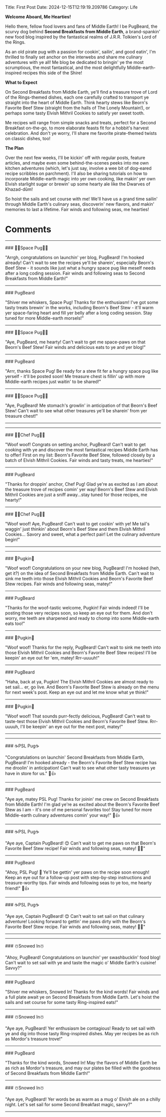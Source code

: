 Title: First Post
Date: 2024-12-15T12:19:19.209786
Category: Life


**Welcome Aboard, Me Hearties!**

Hello there, fellow food lovers and fans of Middle Earth! I be PugBeard, the scurvy dog behind **Second Breakfasts from Middle Earth**, a brand-spankin' new food blog inspired by the fantastical realms of J.R.R. Tolkien's Lord of the Rings.

As an old pirate pug with a passion for cookin', sailin', and good eatin', I'm thrilled to finally set anchor on the interwebs and share me culinary adventures with ye all! Me blog be dedicated to bringin' ye the most scrumptious, the most fantastical, and the most delightfully Middle-earth-inspired recipes this side of the Shire!

**What to Expect**

On Second Breakfasts from Middle Earth, ye'll find a treasure trove of Lord of the Rings-themed dishes, each one carefully crafted to transport ye straight into the heart of Middle Earth. Think hearty stews like Beorn's Favorite Beef Stew (straight from the halls of The Lonely Mountain!), or perhaps some tasty Elvish Mithril Cookies to satisfy yer sweet tooth.

Me recipes will range from simple snacks and treats, perfect for a Second Breakfast on-the-go, to more elaborate feasts fit for a hobbit's harvest celebration. And don't ye worry, I'll share me favorite pirate-themed twists on classic dishes, too!

**The Plan**

Over the next few weeks, I'll be kickin' off with regular posts, feature articles, and maybe even some behind-the-scenes peeks into me own kitchen adventures (which, let's just say, involve a wee bit of dog-eared recipe scribbles on parchment). I'll also be sharing tutorials on how to incorporate Middle-earth magic into yer own cooking, like makin' yer own Elvish starlight sugar or brewin' up some hearty ale like the Dwarves of Khazad-dûm!

So hoist the sails and set course with me! We'll have us a grand time sailin' through Middle Earth's culinary seas, discoverin' new flavors, and makin' memories to last a lifetime. Fair winds and following seas, me hearties!

# Comments



<hr>### 🧑‍🚀Space Pug🧑‍🚀

"Arrgh, congratulations on launchin' yer blog, PugBeard! I'm hooked already! Can't wait to see the recipes ye'll be sharein', especially Beorn's Beef Stew - it sounds like just what a hungry space pug like meself needs after a long coding session. Fair winds and following seas to Second Breakfasts from Middle Earth!"


<hr>### PugBeard

"Shiver me whiskers, Space Pug! Thanks for the enthusiasm! I've got some tasty treats brewin' in the works, including Beorn's Beef Stew - it'll warm yer space-faring heart and fill yer belly after a long coding session. Stay tuned for more Middle-earth morsels!"


<hr>### 🧑‍🚀Space Pug🧑‍🚀

"Aye, PugBeard, me hearty! Can't wait to get me space-paws on that Beorn's Beef Stew! Fair winds and delicious eats to ye and yer blog!"


<hr>### PugBeard

"Arrr, thanks Space Pug! Be ready for a stew fit fer a hungry space pug like yerself - it'll be posted soon! Me treasure chest is fillin' up with more Middle-earth recipes just waitin' to be shared!"


<hr>### 🧑‍🚀Space Pug🧑‍🚀

"Aye, PugBeard! Me stomach's growlin' in anticipation of that Beorn's Beef Stew! Can't wait to see what other treasures ye'll be sharein' from yer treasure chest!"
<hr>

<hr>### 👨‍🍳Chef Pug👨‍🍳

"Woof woof! Congrats on setting anchor, PugBeard! Can't wait to get cooking with ye and discover the most fantastical recipes Middle Earth has to offer! First on my list: Beorn's Favorite Beef Stew, followed closely by a batch of Elvish Mithril Cookies. Fair winds and tasty treats, me hearties!"


<hr>### PugBeard

"Thanks for droppin' anchor, Chef Pug! Glad ye're as excited as I am about the treasure trove of recipes comin' yer way! Beorn's Beef Stew and Elvish Mithril Cookies are just a sniff away...stay tuned for those recipes, me hearty!"


<hr>### 👨‍🍳Chef Pug👨‍🍳

"Woof woof! Aye, PugBeard! Can't wait to get cookin' with ye! Me tail's waggin' just thinkin' about Beorn's Beef Stew and them Elvish Mithril Cookies... Savory and sweet, what a perfect pair! Let the culinary adventure begin!"
<hr>

<hr>### 🎃Pugkin🎃

"Woof woof! Congratulations on your new blog, PugBeard! I'm hooked (heh, get it?) on the idea of Second Breakfasts from Middle Earth. Can't wait to sink me teeth into those Elvish Mithril Cookies and Beorn's Favorite Beef Stew recipes. Fair winds and following seas, matey!"


<hr>### PugBeard

"Thanks for the woof-tastic welcome, Pugkin! Fair winds indeed! I'll be posting those very recipes soon, so keep an eye out for them. And don't worry, me teeth are sharpened and ready to chomp into some Middle-earth eats too!"


<hr>### 🎃Pugkin🎃

"Woof woof! Thanks for the reply, PugBeard! Can't wait to sink me teeth into those Elvish Mithril Cookies and Beorn's Favorite Beef Stew recipes! I'll be keepin' an eye out fer 'em, matey! Rrr-uuuuh!"


<hr>### PugBeard

"Haha, back at ya, Pugkin! The Elvish Mithril Cookies are almost ready to set sail... er, go live. And Beorn's Favorite Beef Stew is already on the menu for next week's post. Keep an eye out and let me know what ye think!"


<hr>### 🎃Pugkin🎃

"Woof woof! That sounds purr-fectly delicious, PugBeard! Can't wait to taste-test those Elvish Mithril Cookies and Beorn's Favorite Beef Stew. Rrr-uuuuh, I'll be keepin' an eye out for the next post, matey!"
<hr>

<hr>### ☕PSL Pug☕

"Congratulations on launchin' Second Breakfasts from Middle Earth, PugBeard! I'm hooked already - the Beorn's Favorite Beef Stew recipe has me droolin' in anticipation! Can't wait to see what other tasty treasures ye have in store for us." 🐾👍


<hr>### PugBeard

"Aye aye, matey PSL Pug! Thanks for joinin' me crew on Second Breakfasts from Middle Earth! I'm glad ye're as excited about the Beorn's Favorite Beef Stew as I am - it's one of me personal favorites too! Stay tuned for more Middle-earth culinary adventures comin' your way!" 🐾👍


<hr>### ☕PSL Pug☕

"Aye aye, Captain PugBeard! 😊 Can't wait to get me paws on that Beorn's Favorite Beef Stew recipe! Fair winds and following seas, matey! 🐾👋"


<hr>### PugBeard

"Ahoy, PSL Pug! 👋 Ye'll be gettin' yer paws on the recipe soon enough! Keep an eye out for a follow-up post with step-by-step instructions and treasure-worthy tips. Fair winds and following seas to ye too, me hearty friend!" 🐾👍


<hr>### ☕PSL Pug☕

"Aye aye, Captain PugBeard! 😊 Can't wait to set sail on that culinary adventure! Looking forward to gettin' me paws dirty with the Beorn's Favorite Beef Stew recipe. Fair winds and following seas, matey! 🐾👋"
<hr>

<hr>### ☃️Snowed In☃️

"Ahoy, PugBeard! Congratulations on launchin' yer swashbucklin' food blog! Can't wait to set sail with ye and taste the magic o' Middle Earth's cuisine! Savvy?"


<hr>### PugBeard

"Shiver me whiskers, Snowed In! Thanks for the kind words! Fair winds and a full plate await ye on Second Breakfasts from Middle Earth. Let's hoist the sails and set course for some tasty Ring-inspired eats!"


<hr>### ☃️Snowed In☃️

"Aye aye, PugBeard! Yer enthusiasm be contagious! Ready to set sail with ye and dig into those tasty Ring-inspired dishes. May yer recipes be as rich as Mordor's treasure trove!"


<hr>### PugBeard

"Thanks for the kind words, Snowed In! May the flavors of Middle Earth be as rich as Mordor's treasure, and may our plates be filled with the goodness of Second Breakfasts from Middle Earth!"


<hr>### ☃️Snowed In☃️

"Aye aye, PugBeard! Yer words be as warm as a mug o' Elvish ale on a chilly night. Let's set sail for some Second Breakfast magic, savvy?"
<hr>
